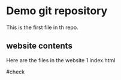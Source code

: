 # Demo git repository
This is the first file in th repo.

## website contents
Here are the files in the website
1.index.html

#check
